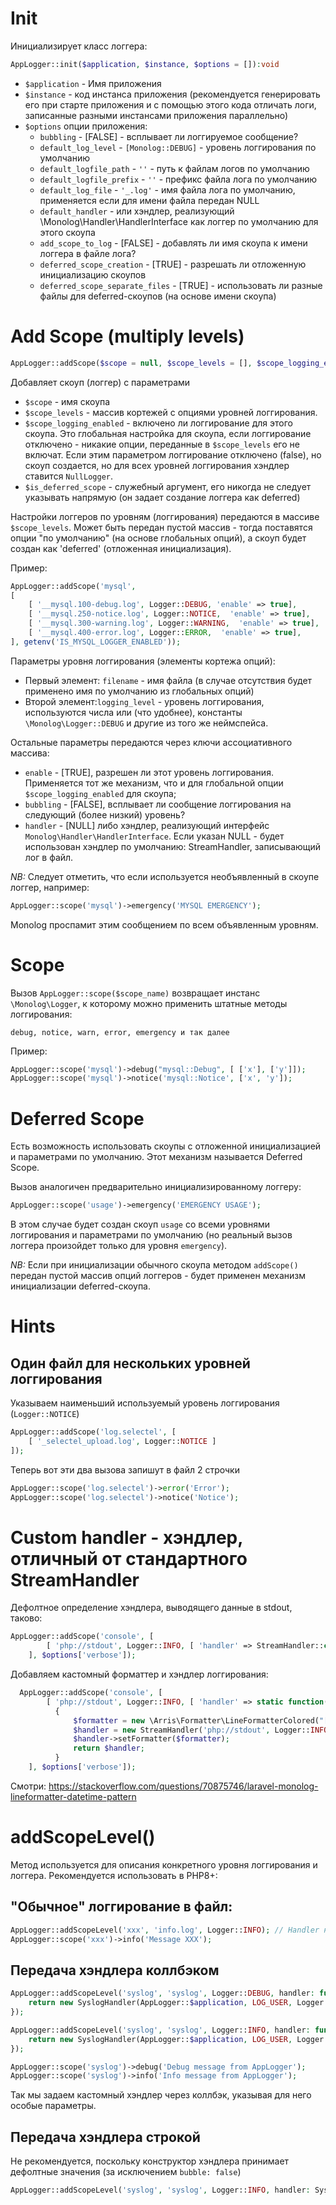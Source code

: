 # Init

Инициализирует класс логгера:

```php
AppLogger::init($application, $instance, $options = []):void
```

* `$application` - Имя приложения
* `$instance` - код инстанса приложения (рекомендуется генерировать его при старте приложения и с помощью этого кода отличать логи, записанные разными инстансами приложения параллельно)
* `$options` опции приложения:
  * `bubbling` - [FALSE] - всплывает ли логгируемое сообщение?
  * `default_log_level` - `[Monolog::DEBUG]` - уровень логгирования по умолчанию
  * `default_logfile_path` - `''` - путь к файлам логов по умолчанию
  * `default_logfile_prefix` - `''` - префикс файла лога по умолчанию
  * `default_log_file` - `'_.log'` - имя файла лога по умолчанию, применяется если для имени файла передан NULL
  * `default_handler` - или хэндлер, реализующий \Monolog\Handler\HandlerInterface как логгер по умолчанию для этого скоупа
  * `add_scope_to_log` - [FALSE] - добавлять ли имя скоупа к имени логгера в файле лога?
  * `deferred_scope_creation` - [TRUE] - разрешать ли отложенную инициализацию скоупов
  * `deferred_scope_separate_files` - [TRUE] - использовать ли разные файлы для deferred-скоупов (на основе имени скоупа)

# Add Scope (multiply levels)

```php
AppLogger::addScope($scope = null, $scope_levels = [], $scope_logging_enabled = true, $is_deferred_scope = false):void
```

Добавляет скоуп (логгер) с параметрами

* `$scope` - имя скоупа
* `$scope_levels` - массив кортежей с опциями уровней логгирования.
* `$scope_logging_enabled` - включено ли логгирование для этого скоупа. Это глобальная настройка для скоупа, если логгирование отключено - никакие опции, переданные в `$scope_levels` его не включат. Если этим параметром логгирование отключено (false), но скоуп создается, но для всех уровней логгирования хэндлер ставится `NullLogger`.
* `$is_deferred_scope` - служебный аргумент, его никогда не следует указывать напрямую (он задает создание логгера как deferred)

Настройки логгеров по уровням (логгирования) передаются в массиве `$scope_levels`. Может быть передан пустой массив - тогда поставятся опции "по умолчанию" (на основе глобальных опций), а скоуп будет создан как 'deferred' (отложенная инициализация).

Пример:
```php
AppLogger::addScope('mysql', 
[
    [ '__mysql.100-debug.log', Logger::DEBUG, 'enable' => true],
    [ '__mysql.250-notice.log', Logger::NOTICE,  'enable' => true],
    [ '__mysql.300-warning.log', Logger::WARNING,  'enable' => true],
    [ '__mysql.400-error.log', Logger::ERROR,  'enable' => true],
], getenv('IS_MYSQL_LOGGER_ENABLED'));
```

Параметры уровня логгирования (элементы кортежа опций):
* Первый элемент: `filename` - имя файла (в случае отсутствия будет применено имя по умолчанию из глобальных опций)
* Второй элемент:`logging_level` - уровень логгирования, используются числа или (что удобнее), константы `\Monolog\Logger::DEBUG` и другие из того же неймспейса.

Остальные параметры передаются через ключи ассоциативного массива:
* `enable` - [TRUE], разрешен ли этот уровень логгирования. Применяется тот же механизм, что и для глобальной опции `$scope_logging_enabled` для скоупа;
* `bubbling` - [FALSE], всплывает ли сообщение логгирования на следующий (более низкий) уровень?
* `handler` - [NULL] либо хэндлер, реализующий интерфейс `Monolog\Handler\HandlerInterface`. Если указан NULL - будет использован хэндлер по умолчанию: StreamHandler, записывающий лог в файл.

*NB:* Следует отметить, что если используется необъявленный в скоупе логгер, например:

```php
AppLogger::scope('mysql')->emergency('MYSQL EMERGENCY');
```
Monolog проспамит этим сообщением по всем объявленным уровням.

# Scope

Вызов `AppLogger::scope($scope_name)` возвращает инстанс `\Monolog\Logger`, к которому можно применить штатные методы логгирования:

```
debug, notice, warn, error, emergency и так далее
```

Пример:

```php
AppLogger::scope('mysql')->debug("mysql::Debug", [ ['x'], ['y']]);
AppLogger::scope('mysql')->notice('mysql::Notice', ['x', 'y']);
```

# Deferred Scope

Есть возможность использовать скоупы с отложенной инициализацией и параметрами по умолчанию. Этот механизм называется Deferred Scope.

Вызов аналогичен предварительно инициализированному логгеру:

```php
AppLogger::scope('usage')->emergency('EMERGENCY USAGE');
```

В этом случае будет создан скоуп `usage` со всеми уровнями логгирования и параметрами по умолчанию (но реальный вызов логгера произойдет только для уровня `emergency`).

*NB:* Если при инициализации обычного скоупа методом `addScope()` передан пустой массив опций логгеров - будет применен механизм инициализации deferred-скоупа.

# Hints

## Один файл для нескольких уровней логгирования

Указываем наименьший используемый уровень логгирования (`Logger::NOTICE`)

```php
AppLogger::addScope('log.selectel', [ 
    [ '_selectel_upload.log', Logger::NOTICE ]  
]);
```

Теперь вот эти два вызова запишут в файл 2 строчки
```php
AppLogger::scope('log.selectel')->error('Error');
AppLogger::scope('log.selectel')->notice('Notice');
```

# Custom handler - хэндлер, отличный от стандартного StreamHandler

Дефолтное определение хэндлера, выводящего данные в stdout, таково:
```php
AppLogger::addScope('console', [
        [ 'php://stdout', Logger::INFO, [ 'handler' => StreamHandler::class ]]
    ], $options['verbose']);
```

Добавляем кастомный форматтер и хэндлер логгирования:
```php
  AppLogger::addScope('console', [
        [ 'php://stdout', Logger::INFO, [ 'handler' => static function()
          {
              $formatter = new \Arris\Formatter\LineFormatterColored("[%datetime%]: %message%\n", "Y-m-d H:i:s", false, true);
              $handler = new StreamHandler('php://stdout', Logger::INFO);
              $handler->setFormatter($formatter);
              return $handler;
          }
    ], $options['verbose']);
```

Смотри: https://stackoverflow.com/questions/70875746/laravel-monolog-lineformatter-datetime-pattern

# addScopeLevel()

Метод используется для описания конкретного уровня логгирования и логгера. Рекомендуется использовать в PHP8+:

## "Обычное" логгирование в файл:

```php
AppLogger::addScopeLevel('xxx', 'info.log', Logger::INFO); // Handler не указан, что означает, по умолчанию, StreamHandler 
AppLogger::scope('xxx')->info('Message XXX');
```

## Передача хэндлера коллбэком

```php
AppLogger::addScopeLevel('syslog', 'syslog', Logger::DEBUG, handler: function (){
    return new SyslogHandler(AppLogger::$application, LOG_USER, Logger::DEBUG, false);
});

AppLogger::addScopeLevel('syslog', 'syslog', Logger::INFO, handler: function (){
    return new SyslogHandler(AppLogger::$application, LOG_USER, Logger::INFO, false);
});

AppLogger::scope('syslog')->debug('Debug message from AppLogger');
AppLogger::scope('syslog')->info('Info message from AppLogger');
```
Так мы задаем кастомный хэндлер через коллбэк, указывая для него особые параметры.

## Передача хэндлера строкой

Не рекомендуется, поскольку конструктор хэндлера принимает дефолтные значения (за исключением `bubble: false`) 

```php
AppLogger::addScopeLevel('syslog', 'syslog', Logger::INFO, handler: SyslogHandler::class); 
```











